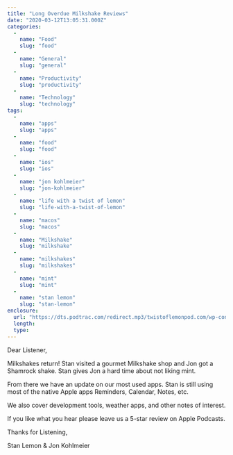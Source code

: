 ```yaml
---
title: "Long Overdue Milkshake Reviews"
date: "2020-03-12T13:05:31.000Z"
categories: 
  - 
    name: "Food"
    slug: "food"
  - 
    name: "General"
    slug: "general"
  - 
    name: "Productivity"
    slug: "productivity"
  - 
    name: "Technology"
    slug: "technology"
tags: 
  - 
    name: "apps"
    slug: "apps"
  - 
    name: "food"
    slug: "food"
  - 
    name: "ios"
    slug: "ios"
  - 
    name: "jon kohlmeier"
    slug: "jon-kohlmeier"
  - 
    name: "life with a twist of lemon"
    slug: "life-with-a-twist-of-lemon"
  - 
    name: "macos"
    slug: "macos"
  - 
    name: "Milkshake"
    slug: "milkshake"
  - 
    name: "milkshakes"
    slug: "milkshakes"
  - 
    name: "mint"
    slug: "mint"
  - 
    name: "stan lemon"
    slug: "stan-lemon"
enclosure: 
  url: "https://dts.podtrac.com/redirect.mp3/twistoflemonpod.com/wp-content/uploads/2020/03/087-lwatol-20200312.mp3"
  length: 
  type: 
---
```


Dear Listener,

Milkshakes return! Stan visited a gourmet Milkshake shop and Jon got a Shamrock shake. Stan gives Jon a hard time about not liking mint.

From there we have an update on our most used apps. Stan is still using most of the native Apple apps Reminders, Calendar, Notes, etc.

We also cover development tools, weather apps, and other notes of interest.

If you like what you hear please leave us a 5-star review on Apple Podcasts.

Thanks for Listening,

Stan Lemon & Jon Kohlmeier
